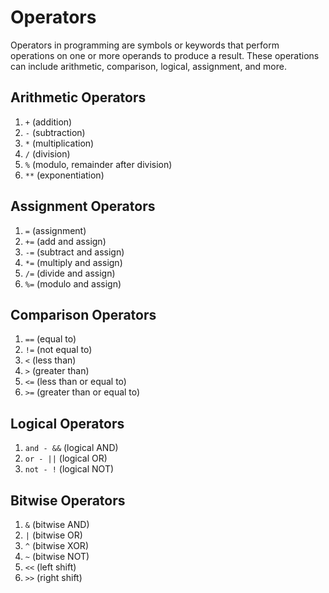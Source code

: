 # Operators
Operators in programming are symbols or keywords that perform operations on one or more operands to produce a result. These operations can include arithmetic, comparison, logical, assignment, and more. 

## Arithmetic Operators
1. `+` (addition)
2. `-` (subtraction)
3. `*` (multiplication)
4. `/` (division)
5. `%` (modulo, remainder after division)
6. `**` (exponentiation)

## Assignment Operators
1. `=` (assignment)
2. `+=` (add and assign)
3. `-=` (subtract and assign)
4. `*=` (multiply and assign)
5. `/=` (divide and assign)
6. `%=` (modulo and assign)

## Comparison Operators
1. `==` (equal to)
2. `!=` (not equal to)
3. `<` (less than)
4. `>` (greater than)
5. `<=` (less than or equal to)
6. `>=` (greater than or equal to)

## Logical Operators
1. `and - &&` (logical AND)
2. `or - ||` (logical OR)
3. `not - !` (logical NOT)

## Bitwise Operators
1. `&` (bitwise AND)
2. `|` (bitwise OR)
3. `^` (bitwise XOR)
4. `~` (bitwise NOT)
5. `<<` (left shift)
6. `>>` (right shift)


